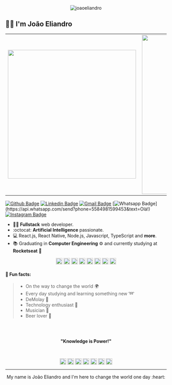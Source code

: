 <p align="center"> 
  <img src="https://res.cloudinary.com/dy7l1wk3y/image/upload/v1597554565/Component_3_tzyjtj.png" alt="joaoeliandro" />
</p>

## :man_technologist: I'm João Eliandro

<center>
  <table>
    <tr>
        <td>
          <img width="400px" align="left" 
               src="https://github-readme-stats.vercel.app/api/top-langs/?username=joaoeliandro&hide=html&layout=compact&theme=default" />
      </td>
      <td>
          <img width="495px" align="left" src="https://github-readme-stats.vercel.app/api?username=joaoeliandro&theme=default" />
      </td>
    </tr>   
  </table>
</center>

[![Github Badge](https://img.shields.io/badge/-Github-000?style=flat-square&logo=Github&logoColor=white&link=https://github.com/joaoeliandro)](https://github.com/joaoeliandro)
[![Linkedin Badge](https://img.shields.io/badge/-LinkedIn-blue?style=flat-square&logo=Linkedin&logoColor=white&link=https://www.linkedin.com/in/jo%C3%A3o-eliandro/)](https://www.linkedin.com/in/jo%C3%A3o-eliandro/)
[![Gmail Badge](https://img.shields.io/badge/-Gmail-c14438?style=flat-square&logo=Gmail&logoColor=white&link=mailto:eliandrogermano@gmail.com)](mailto:eliandrogermano@gmail.com)
[![Whatsapp Badge](https://img.shields.io/badge/-Whatsapp-4CA143?style=flat-square&labelColor=4CA143&logo=whatsapp&logoColor=white&link=https://api.whatsapp.com/send?phone=5584981599453&text=Olá!)](https://api.whatsapp.com/send?phone=5584981599453&text=Olá!)
[![Instagram Badge](https://img.shields.io/badge/-Instagram-BF008C?style=flat-square&logo=Instagram&logoColor=white&link=https://www.instagram.com/eliandrogermano)](https://www.instagram.com/eliandrogermano) 

- :man_technologist: **Fullstack** web developer. 
- :octocat: **Artificial Intelligence** passionate.
- :computer: React.js, React Native, Node.js, Javascript, TypeScript and **more**.
- :books: Graduating in **Computer Engineering** ⚙ and currently studying at **Rocketseat** :purple_heart:

<p align="center">
  <img src="https://devicons.github.io/devicon/devicon.git/icons/linux/linux-original.svg" alt="react" width="20" height="20"/>
  <img src="https://devicons.github.io/devicon/devicon.git/icons/css3/css3-original-wordmark.svg" alt="css3"  width="20" height="20"/>
  <img src="https://devicons.github.io/devicon/devicon.git/icons/html5/html5-original-wordmark.svg" alt="html5"  width="20" height="20"/>
  <img src="https://devicons.github.io/devicon/devicon.git/icons/javascript/javascript-original.svg" alt="javascript" width="20" height="20"/>
  <img src="https://devicons.github.io/devicon/devicon.git/icons/postgresql/postgresql-original-wordmark.svg" alt="postgresql" width="20" height="20"/>
  <img src="https://devicons.github.io/devicon/devicon.git/icons/express/express-original.svg" alt="postgresql" width="20" height="20"/>
  <img src="https://devicons.github.io/devicon/devicon.git/icons/nodejs/nodejs-original.svg" alt="nodejs" width="20" height="20"/>
  <img src="https://devicons.github.io/devicon/devicon.git/icons/react/react-original-wordmark.svg" alt="react" width="20" height="20"/>
</p>

#### :scroll: Fun facts: 
>  * On the way to change the world :earth_africa: 
>  * Every day studying and learning something new :loop:
>  * DeMolay :crown:
>  * Technology enthusiast :high_brightness: 
>  * Musician :saxophone:
>  * Beer lover 🍺

</br>
</br>
<p align="center"><strong>"Knowledge is Power!"</strong></p>  
</br>

<p align="center">
<a href="https://codepen.io/joaoeliandro" target="blank"><img align="center" src="https://cdn.jsdelivr.net/npm/simple-icons@3.0.1/icons/codepen.svg" alt="joaoeliandro" height="20" width="20" /></a>
<a href="https://twitter.com/elindo_js" target="blank"><img align="center" src="https://cdn.jsdelivr.net/npm/simple-icons@3.0.1/icons/twitter.svg" alt="joaoeliandro" height="20" width="20" /></a>
<a href="https://linkedin.com/in/jo%C3%A3o-eliandro/" target="blank"><img align="center" src="https://cdn.jsdelivr.net/npm/simple-icons@3.0.1/icons/linkedin.svg" alt="joaoeliandro" height="20" width="20" /></a>
<a href="https://pt.stackoverflow.com/users/198410/jo%c3%a3o-eliandro-germano" target="blank"><img align="center" src="https://cdn.jsdelivr.net/npm/simple-icons@3.0.1/icons/stackoverflow.svg" alt="joaoeliandro" height="20" width="20" /></a>
<a href="https://codesandbox.io/u/joaoeliandro" target="blank"><img align="center" src="https://cdn.jsdelivr.net/npm/simple-icons@3.0.1/icons/codesandbox.svg" alt="joaoeliandro" height="20" width="20" /></a>
<a href="https://fb.com/eliandrogermano" target="blank"><img align="center" src="https://cdn.jsdelivr.net/npm/simple-icons@3.0.1/icons/facebook.svg" alt="joaoeliandro" height="20" width="20" /></a>
<a href="https://instagram.com/eliandrogermano" target="blank"><img align="center" src="https://cdn.jsdelivr.net/npm/simple-icons@3.0.1/icons/instagram.svg" alt="joaoeliandro" height="20" width="20" /></a>
</p>

  ---
  
  
<p align="center">  
  My name is João Eliandro and I'm here to change the world one day :heart:
</p>
